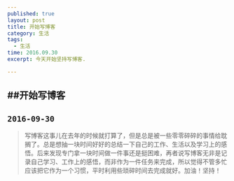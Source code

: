 ```yaml
---
published: true
layout: post
title: 开始写博客
category: 生活
tags:
  - 生活
time: 2016.09.30
excerpt: 今天开始坚持写博客.

---
```


<!--more-->
##开始写博客
-----------
`2016-09-30`
-----------

>写博客这事儿在去年的时候就打算了，但是总是被一些零零碎碎的事情给耽搁了。总是想抽一块时间好好的总结一下自己的工作、生活以及学习上的感悟。后来发现专门拿一块时间做一件事还是挺困难，再者说写博客无非是记录自己学习、工作上的感悟，而非作为一件任务来完成，所以觉得不管多忙应该把它作为一个习惯，平时利用些琐碎时间去完成就好。加油！坚持！